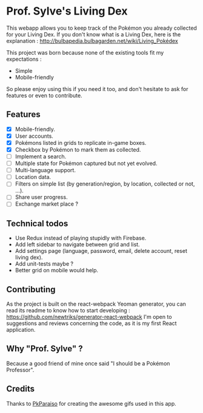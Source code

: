 Prof. Sylve's Living Dex
========================

This webapp allows you to keep track of the Pokémon you already collected for your Living Dex.
If you don't know what is a Living Dex, here is the explanation : http://bulbapedia.bulbagarden.net/wiki/Living_Pokédex

This project was born because none of the existing tools fit my expectations :

- Simple
- Mobile-friendly

So please enjoy using this if you need it too, and don't hesitate to ask for features or even to contribute.

## Features

- [x] Mobile-friendly.
- [x] User accounts.
- [x] Pokémons listed in grids to replicate in-game boxes.
- [x] Checkbox by Pokémon to mark them as collected.
- [ ] Implement a search.
- [ ] Multiple state for Pokémon captured but not yet evolved.
- [ ] Multi-language support.
- [ ] Location data.
- [ ] Filters on simple list (by generation/region, by location, collected or not, ...).
- [ ] Share user progress.
- [ ] Exchange market place ?

## Technical todos

- Use Redux instead of playing stupidly with Firebase.
- Add left sidebar to navigate between grid and list.
- Add settings page (language, password, email, delete account, reset living dex).
- Add unit-tests maybe ?
- Better grid on mobile would help.

## Contributing

As the project is built on the react-webpack Yeoman generator, you can read its readme to know how to start developing : https://github.com/newtriks/generator-react-webpack
I'm open to suggestions and reviews concerning the code, as it is my first React application.

## Why "Prof. Sylve" ?

Because a good friend of mine once said "I should be a Pokémon Professor".

## Credits

Thanks to [PkParaiso](http://www.pkparaiso.com/) for creating the awesome gifs used in this app.
